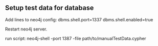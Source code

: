 ## Setup test data for database

Add lines to neo4j config:
dbms.shell.port=1337
dbms.shell.enabled=true

Restart neo4j server.

run script:
neo4j-shell -port 1387 -file path/to/manualTestData.cypher